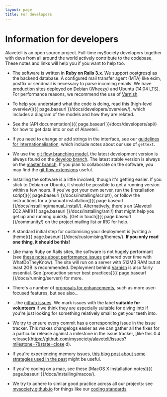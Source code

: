 ```yaml
---
layout: page
title: For developers
---
```


# Information for developers

<p class="lead">
    Alaveteli is an open source project. Full-time mySociety developers together with devs from all around the world actively contribute to the codebase. These notes and links will help you if you want to help too.
</p>

* The software is written in **Ruby on Rails 3.x**. We support postgresql as
  the backend database. A configured mail transfer agent (MTA) like exim,
  postfix or sendmail is necessary to parse incoming emails. We have production
  sites deployed on Debian (Wheezy) and Ubuntu (14.04 LTS). For performance
  reasons, we recommend the use of [Varnish](https://www.varnish-cache.org).

* To help you understand what the code is doing, read this [high-level
  overview]({{ page.baseurl }}/docs/developers/overview/), which includes a diagram of
  the models and how they are related.

* See the [API documentation]({{ page.baseurl }}/docs/developers/api/) for how to get
  data into or out of Alaveteli.

* If you need to change or add strings in the interface, see our [guidelines
  for internationalisation](http://mysociety.github.io/internationalization.html
  ), which include notes about our use of `gettext`.

* We use the [git flow branching
  model](http://nvie.com/posts/a-successful-git-branching-model/),
  the latest development version is always found on the
  [develop branch](https://github.com/mysociety/alaveteli). The
  latest stable version is always on the [master
  branch](https://github.com/mysociety/alaveteli/tree/master). If you plan to collaborate
  on the software, you may find the [git flow
  extensions](https://github.com/nvie/gitflow) useful.

* Installing the software is a little involved, though it's getting easier. If
  you stick to Debian or Ubuntu, it should be possible to get a running version
  within a few hours. If you've got your own server, run the
  [installation script]({{ page.baseurl }}/docs/installing/script/), or follow the
  instructions for a
  [manual installation]({{ page.baseurl }}/docs/installing/manual_install/).
  Alternatively, there's an [Alaveteli EC2 AMI]({{ page.baseurl }}/docs/installing/ami/)
  that might help you get up and running quickly.
  [Get in touch]({{ page.baseurl }}/community/) on the project mailing list or IRC
  for help.

* A standard initial step for customising your deployment is [writing a
  theme]({{ page.baseurl }}/docs/customising/themes/). **If you only read one thing,
  it should be this!**

* Like many Ruby on Rails sites, the software is not hugely performant (see
  [these notes about performance issues](https://github.com/mysociety/alaveteli/wiki/Performance-issues) gathered over time with
  WhatDoTheyKnow). The site will run on a server with 512MB RAM but at least
  2GB is recommended. Deployment behind [Varnish](https://www.varnish-cache.org) is also fairly essential. See
  [production server best practices]({{ page.baseurl }}/docs/running/server/) for more.

* There's a number of [proposals for enhancements](https://github.com/mysociety/alaveteli/wiki/Proposals-for-enhancements),
  such as more user-focused features, but see also...

* ...the [github issues](https://github.com/mysociety/alaveteli/issues). We
  mark issues with the label **suitable for volunteers** if we think they are
  especially suitable for diving into if you're just looking for something
  relatively small to get your teeth into.

* We try to ensure every commit has a corresponding issue in the issue tracker.
  This makes changelogs easier as we can gather all the fixes for a particular
  release against a milestone in the issue tracker, [like this 0.4
  release](https://github.com/mysociety/alaveteli/issues?milestone=7&state=close
  d).

* If you're experiencing memory issues, [this blog post about some strategies
  used in the
  past](https://www.mysociety.org/2009/09/17/whatdotheyknow-growing-pains-and-ruby-memory-leaks/) might be useful.

* If you're coding on a mac, see these [MacOS X installation notes]({{ page.baseurl }}/docs/installing/macos/). <!-- [[OS X Quickstart]] -->

* We try to adhere to similar good practice across all our projects: see
  [mysociety.github.io](http://mysociety.github.io/) for things like our
  [coding standards](http://mysociety.github.io/coding-standards.html)
